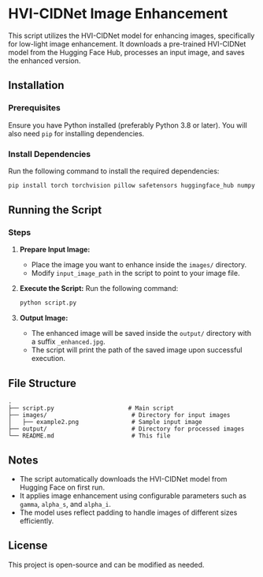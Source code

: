 # HVI-CIDNet Image Enhancement

This script utilizes the HVI-CIDNet model for enhancing images, specifically for low-light image enhancement. It downloads a pre-trained HVI-CIDNet model from the Hugging Face Hub, processes an input image, and saves the enhanced version.

## Installation

### Prerequisites
Ensure you have Python installed (preferably Python 3.8 or later). You will also need `pip` for installing dependencies.

### Install Dependencies
Run the following command to install the required dependencies:

```bash
pip install torch torchvision pillow safetensors huggingface_hub numpy
```

## Running the Script

### Steps
1. **Prepare Input Image:**
   - Place the image you want to enhance inside the `images/` directory.
   - Modify `input_image_path` in the script to point to your image file.

2. **Execute the Script:**
   Run the following command:
   
   ```bash
   python script.py
   ```

3. **Output Image:**
   - The enhanced image will be saved inside the `output/` directory with a suffix `_enhanced.jpg`.
   - The script will print the path of the saved image upon successful execution.

## File Structure
```
.
├── script.py                     # Main script
├── images/                        # Directory for input images
│   ├── example2.png               # Sample input image
├── output/                        # Directory for processed images
└── README.md                      # This file
```

## Notes
- The script automatically downloads the HVI-CIDNet model from Hugging Face on first run.
- It applies image enhancement using configurable parameters such as `gamma`, `alpha_s`, and `alpha_i`.
- The model uses reflect padding to handle images of different sizes efficiently.

## License
This project is open-source and can be modified as needed.

